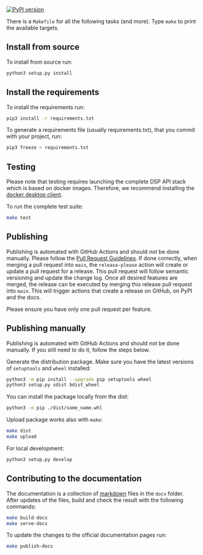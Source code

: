[![PyPI version](https://badge.fury.io/py/dsp-tools.svg)](https://badge.fury.io/py/dsp-tools)

There is a `Makefile` for all the following tasks (and more). Type `make` to print the available targets.

## Install from source

To install from source run:
```bash
python3 setup.py install
```

## Install the requirements

To install the requirements run:

```bash
pip3 install -r requirements.txt
```

To generate a requirements file (usually requirements.txt), that you commit with your project, run:

```bash
pip3 freeze > requirements.txt
```

## Testing
Please note that testing requires launching the complete DSP API stack which is based on docker images. Therefore, we
recommend installing the [docker desktop client](https://www.docker.com/products).

To run the complete test suite:

```bash
make test
```

## Publishing

Publishing is automated with GitHub Actions and should _not_ be done manually. Please follow the
[Pull Request Guidelines](https://docs.dasch.swiss/developers/dsp/contribution/#pull-request-guidelines). If done
correctly, when merging a pull request into `main`, the `release-please` action will create or update a pull request for
a release. This pull request will follow semantic versioning and update the change log. Once all desired features are
merged, the release can be executed by merging this release pull request into `main`. This will trigger actions that
create a release on GitHub, on PyPI and the docs.

Please ensure you have only one pull request per feature.

## Publishing manually

Publishing is automated with GitHub Actions and should _not_ be done manually. If you still need to do it, follow the
steps below.

Generate the distribution package. Make sure you have the latest versions of `setuptools` and `wheel` installed:

```bash
python3 -m pip install --upgrade pip setuptools wheel
python3 setup.py sdist bdist_wheel
```

You can install the package locally from the dist:

```bash
python3 -m pip ./dist/some_name.whl
```

Upload package works also with `make`:

```bash
make dist
make upload
```

For local development:

```bash
python3 setup.py develop
```

## Contributing to the documentation

The documentation is a collection of [markdown](https://en.wikipedia.org/wiki/Markdown) files in the `docs` folder.  
After updates of the files, build and check the result with the following commands:

```bash
make build-docs
make serve-docs 
```

To update the changes to the official documentation pages run:

```bash
make publish-docs
```
